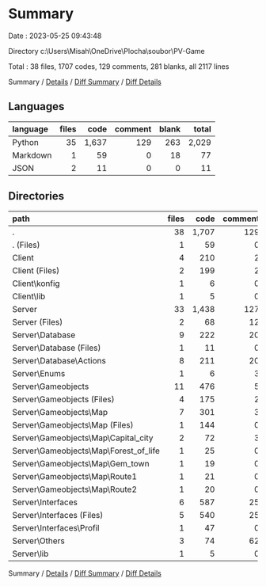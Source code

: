 # Summary

Date : 2023-05-25 09:43:48

Directory c:\\Users\\Misah\\OneDrive\\Plocha\\soubor\\PV-Game

Total : 38 files,  1707 codes, 129 comments, 281 blanks, all 2117 lines

Summary / [Details](details.md) / [Diff Summary](diff.md) / [Diff Details](diff-details.md)

## Languages
| language | files | code | comment | blank | total |
| :--- | ---: | ---: | ---: | ---: | ---: |
| Python | 35 | 1,637 | 129 | 263 | 2,029 |
| Markdown | 1 | 59 | 0 | 18 | 77 |
| JSON | 2 | 11 | 0 | 0 | 11 |

## Directories
| path | files | code | comment | blank | total |
| :--- | ---: | ---: | ---: | ---: | ---: |
| . | 38 | 1,707 | 129 | 281 | 2,117 |
| . (Files) | 1 | 59 | 0 | 18 | 77 |
| Client | 4 | 210 | 2 | 22 | 234 |
| Client (Files) | 2 | 199 | 2 | 21 | 222 |
| Client\\konfig | 1 | 6 | 0 | 0 | 6 |
| Client\\lib | 1 | 5 | 0 | 1 | 6 |
| Server | 33 | 1,438 | 127 | 241 | 1,806 |
| Server (Files) | 2 | 68 | 12 | 11 | 91 |
| Server\\Database | 9 | 222 | 20 | 31 | 273 |
| Server\\Database (Files) | 1 | 11 | 0 | 3 | 14 |
| Server\\Database\\Actions | 8 | 211 | 20 | 28 | 259 |
| Server\\Enums | 1 | 6 | 3 | 2 | 11 |
| Server\\Gameobjects | 11 | 476 | 5 | 87 | 568 |
| Server\\Gameobjects (Files) | 4 | 175 | 2 | 31 | 208 |
| Server\\Gameobjects\\Map | 7 | 301 | 3 | 56 | 360 |
| Server\\Gameobjects\\Map (Files) | 1 | 144 | 0 | 31 | 175 |
| Server\\Gameobjects\\Map\\Capital_city | 2 | 72 | 3 | 15 | 90 |
| Server\\Gameobjects\\Map\\Forest_of_life | 1 | 25 | 0 | 3 | 28 |
| Server\\Gameobjects\\Map\\Gem_town | 1 | 19 | 0 | 2 | 21 |
| Server\\Gameobjects\\Map\\Route1 | 1 | 21 | 0 | 3 | 24 |
| Server\\Gameobjects\\Map\\Route2 | 1 | 20 | 0 | 2 | 22 |
| Server\\Interfaces | 6 | 587 | 25 | 94 | 706 |
| Server\\Interfaces (Files) | 5 | 540 | 25 | 84 | 649 |
| Server\\Interfaces\\Profil | 1 | 47 | 0 | 10 | 57 |
| Server\\Others | 3 | 74 | 62 | 15 | 151 |
| Server\\lib | 1 | 5 | 0 | 1 | 6 |

Summary / [Details](details.md) / [Diff Summary](diff.md) / [Diff Details](diff-details.md)